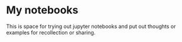 # My notebooks

This is space for trying out jupyter notebooks and put out thoughts or examples for recollection or sharing. 

